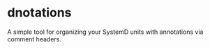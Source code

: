 
# dnotations 

A simple tool for organizing your SystemD units with annotations via comment headers.

